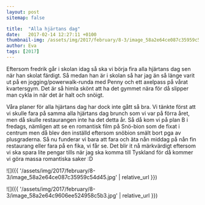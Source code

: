 ```yaml
---
layout: post
sitemap: false

title:  "Alla hjärtans dag"
date:   2017-02-14 12:27:11 +0100
thumbnail-img: /assets/img/2017/february/8-3/image_58a2e64ce087c35959c54d45.jpg
author: Eva
tags: [2017]
---
```


Eftersom fredrik går i skolan idag så ska vi börja fira alla hjärtans dag sen när han skolat färdigt. Så medan han är i skolan så har jag än så länge varit ut på en jogging/powerwalk-runda med Penny och ett axelpass på vårat kvartersgym. Det är så himla skönt att ha det gymmet nära för då slipper man cykla in när det är halt och snöigt. 

Våra planer för alla hjärtans dag har dock inte gått så bra. Vi tänkte först att vi skulle fara på samma alla hjärtans dag brunch som vi var på förra året, men då skulle restaurangen inte ha det detta år. Så då kom vi på plan B i fredags, nämligen att se en romantisk film på Snö-bion som de fixat i centrum men då blev den inställd eftersom snöbion smält bort pga av plusgraderna. Så nu funderar vi bara att fara och äta nån middag på nån fin restaurang eller fara på en fika, vi får se. Det blir it nå märkvärdigt eftersom vi ska spara lite pengar tills när jag ska komma till Tyskland för då kommer vi göra massa romantiska saker :D

![]({{ '/assets/img/2017/february/8-3/image_58a2e64ce087c35959c54d45.jpg'  | relative_url }})

![]({{ '/assets/img/2017/february/8-3/image_58a2e64c9606ee524958c5b3.jpg'  | relative_url }})

